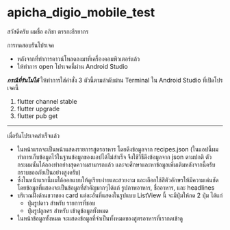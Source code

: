 # apicha_digio_mobile_test

สวัสดีครับ ผมชื่อ อภิชา ตรรกะธีรยากร

การทดสอบรันโปรเจค
- หลังจากที่ทำการดาวน์โหลดลงมาที่เครื่องคอมพิวเตอร์แล้ว
- ให้ทำการ open โปรเจคนี้ผ่าน Android Studio

***กรณีที่รันไม่ได้***
ให้ทำการใส่คำสั่ง 3 ตัวนี้ตามลำดับผ่าน Terminal ใน Android Studio ที่เปิดโปรเจคนี้
1. flutter channel stable
2. flutter upgrade
3. flutter pub get

---------------------------------------------------------

เมื่อรันโปรเจคสำเร็จแล้ว
- ในหน้าแรกจะเป็นหน้าแสดงรายการสูตรอาหาร โดยดึงข้อมูลจาก recipes.json
(ในแอปนี้ผมทำการเก็บข้อมูลไว้ในฐานข้อมูลของแอปได้ไม่สำเร็จ จึงใช้วิธีดึงข้อมูลจาก json ตามปกติ ตัวกระผมนั้นได้ลองทำอย่างสุดความสามารถแล้ว และจะศึกษาและหาข้อมูลเพิ่มเติมหลังจากนี้ครับ 
กราบขออภัยเป็นอย่างสูงครับ)
- ซึ่งในหน้าแรกนี้ผมได้ออกแบบให้ดูเรียบง่ายและสวยงาม และเลือกใช้สีตัวอักษรให้มีความเด่นชัด โดยข้อมูลที่แสดงจะเป็นข้อมูลที่สำคัญมากๆได้แก่ รูปภาพอาหาร, ชื่ออาหาร, และ headlines
- บริเวณฝั่งด้านขวาของ card แต่ละอันที่แสดงในรูปแบบ ListView นี้ จะมีปุ่มให้กด 2 ปุ่ม ได้แก่
  - ปุ่มรูปดาว สำหรับ รายการที่ชอบ
  - ปุ่มรูปลูกศร สำหรับ เข้าดูข้อมูลทั้งหมด
- ในหน้าข้อมูลทั้งหมด จะแสดงข้อมูลที่จำเป็นทั้งหมดของสูตรอาหารที่เรากดเข้าดู
